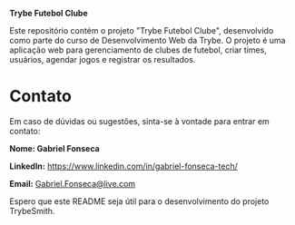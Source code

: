 **Trybe Futebol Clube**

Este repositório contém o projeto "Trybe Futebol Clube", desenvolvido como parte do curso de Desenvolvimento Web da Trybe. O projeto é uma aplicação web para gerenciamento de clubes de futebol, criar times, usuários, agendar jogos e registrar os resultados.

# Contato
Em caso de dúvidas ou sugestões, sinta-se à vontade para entrar em contato:

**Nome: Gabriel Fonseca**

**LinkedIn:** https://www.linkedin.com/in/gabriel-fonseca-tech/

**Email:** Gabriel.Fonseca@live.com

Espero que este README seja útil para o desenvolvimento do projeto TrybeSmith.
<!-- Funcionalidades
Cadastro de jogadores: permite adicionar novos jogadores ao clube, fornecendo informações como nome, posição, idade, nacionalidade, entre outras.
Criação de times: possibilita a criação de times, atribuindo jogadores cadastrados a cada time.
Agendamento de jogos: permite agendar jogos entre times, especificando a data, horário e local da partida.
Registro de resultados: possibilita registrar os resultados dos jogos realizados, incluindo os gols marcados por cada time e os jogadores que participaram.
Tecnologias utilizadas
HTML5: linguagem de marcação utilizada para estruturar as páginas da aplicação.
CSS3: utilizado para estilizar as páginas e fornecer uma interface agradável aos usuários.
JavaScript: linguagem de programação utilizada para implementar a lógica e a interatividade da aplicação.
React: biblioteca JavaScript para construção de interfaces de usuário.
Node.js: ambiente de execução JavaScript utilizado para o desenvolvimento do servidor backend.
Express: framework de aplicativo web do Node.js utilizado para criar APIs RESTful.
MongoDB: banco de dados NoSQL utilizado para armazenar os dados da aplicação. -->



